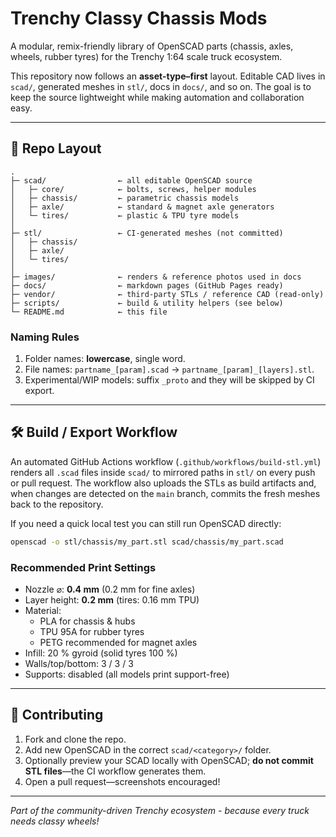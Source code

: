 # Trenchy Classy Chassis Mods

A modular, remix-friendly library of OpenSCAD parts (chassis, axles, wheels, rubber tyres) for the Trenchy 1:64 scale truck ecosystem.

This repository now follows an **asset-type–first** layout.  Editable CAD lives in `scad/`, generated meshes in `stl/`, docs in `docs/`, and so on.  The goal is to keep the source lightweight while making automation and collaboration easy.

---

## 📁 Repo Layout

```
.
├─ scad/                ← all editable OpenSCAD source
│   ├─ core/            ← bolts, screws, helper modules
│   ├─ chassis/         ← parametric chassis models
│   ├─ axle/            ← standard & magnet axle generators
│   └─ tires/           ← plastic & TPU tyre models
│
├─ stl/                 ← CI-generated meshes (not committed)
│   ├─ chassis/
│   ├─ axle/
│   └─ tires/
│
├─ images/              ← renders & reference photos used in docs
├─ docs/                ← markdown pages (GitHub Pages ready)
├─ vendor/              ← third-party STLs / reference CAD (read-only)
├─ scripts/             ← build & utility helpers (see below)
└─ README.md            ← this file
```

### Naming Rules
1. Folder names: **lowercase**, single word.
2. File names: `partname_[param].scad` → `partname_[param]_[layers].stl`.
3. Experimental/WIP models: suffix `_proto` and they will be skipped by CI export.

---

## 🛠 Build / Export Workflow

An automated GitHub Actions workflow (`.github/workflows/build-stl.yml`) renders all `.scad` files inside `scad/` to mirrored paths in `stl/` on every push or pull request.  The workflow also uploads the STLs as build artifacts and, when changes are detected on the `main` branch, commits the fresh meshes back to the repository.

If you need a quick local test you can still run OpenSCAD directly:

```bash
openscad -o stl/chassis/my_part.stl scad/chassis/my_part.scad
```

### Recommended Print Settings
* Nozzle ⌀: **0.4 mm**  (0.2 mm for fine axles)
* Layer height: **0.2 mm** (tires: 0.16 mm TPU)
* Material:
  * PLA for chassis & hubs
  * TPU 95A for rubber tyres
  * PETG recommended for magnet axles
* Infill: 20 % gyroid (solid tyres 100 %)
* Walls/top/bottom: 3 / 3 / 3
* Supports: disabled (all models print support-free)

---

## 🤝 Contributing
1. Fork and clone the repo.
2. Add new OpenSCAD in the correct `scad/<category>/` folder.
3. Optionally preview your SCAD locally with OpenSCAD; **do not commit STL files**—the CI workflow generates them.
4. Open a pull request—screenshots encouraged!

---

*Part of the community-driven Trenchy ecosystem - because every truck needs classy wheels!*